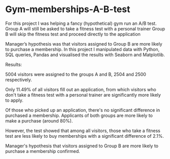 # Gym-memberships-A-B-test

For this project I was helping a fancy (hypothetical) gym run an A/B test. 
Group A will still be asked to take a fitness test with a personal trainer
Group B will skip the fitness test and proceed directly to the application

Manager’s hypothesis was that visitors assigned to Group B are more likely to purchase a membership.
In this project I manipulated data with Python, SQL queries, Pandas and visualised the results with Seaborn and Matplotlib.

Results:

5004 visitors were assigned to the groups A and B, 2504 and 2500 respectively.

Only 11.49% of all visitors fill out an application, from which visitors who don't take a fitness test with a personal trainer are significantly more likely to apply.


Of those who picked up an application, there's no significant difference in purchased a membership. Applicants of both groups are more likely to make a purchase (around 80%).


However, the test showed that among all visitors, those who take a fitness test are less likely to buy memberships with a significant difference of 2.1%.


Manager's hypothesis that visitors assigned to Group B are more likely to purchase a membership confirmed.

